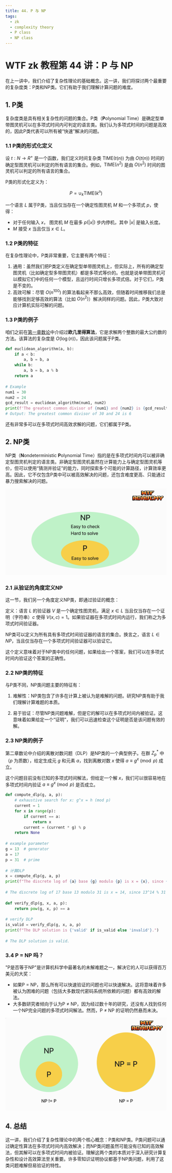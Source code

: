 ```yaml
---
title: 44. P 与 NP
tags:
  - zk
  - complexity theory
  - P class
  - NP class
---
```


# WTF zk 教程第 44 讲：P 与 NP

在上一讲中，我们介绍了复杂性理论的基础概念。这一讲，我们将探讨两个最重要的复杂度类：P类和NP类。它们有助于我们理解计算问题的难度。

## 1. P类

复杂度类是具有相关复杂性的问题的集合。P类（**P**olynomial Time）是确定型单带图灵机可以在多项式时间内可判定的语言类。我们认为多项式时间的问题是高效的，因此P类代表可以所有被“快速”解决的问题。

### 1.1 P类的形式化定义

设 $t: N \to R^+$ 是一个函数，我们定义时间复杂类 $\text{TIME}(t(n))$ 为由 $O(t(n))$ 时间的确定型图灵机可以判定的所有语言的集合。例如，$\text{TIME}(n^2)$ 是由 $O(n^2)$ 时间的图灵机可以判定的所有语言的集合。

P类的形式化定义为：

$$
P = \cup_k{\text{TIME}(k^n)}
$$

一个语言 $L$ 属于P类，当且仅当存在一个确定性图灵机 $M$ 和一个多项式 $p$，使得：
- 对于任何输入 $x$， 图灵机 $M$ 在最多 $p(\lvert x \rvert)$ 步内停机，其中 $\lvert x \rvert$ 是输入长度。
- $M$ 接受 $x$ 当且仅当 $x \in L$。

### 1.2 P类的特征

在复杂性理论中，P类非常重要，它主要有两个特征：

1. 通用：虽然我们把P类定义在确定型单带图灵机上，但实际上，所有的确定型图灵机（比如确定型多带图灵机）都是多项式等价的。也就是说单带图灵机可以模拟它们中的任何一个模型，且运行时间只增长多项式倍。对于它们，P类是不变的。
2. 高效可解：尽管 $O(n^{100})$ 的算法看起来不那么高效，但随着时间推移我们总是能够找到足够高效的算法（比如 $O(n^2)$）解决同样的问题。因此，P类大致对应计算机实际可解的问题。

### 1.3 P类的例子

咱们之前在[第一章数论](https://github.com/WTFAcademy/WTF-zk/blob/main/03_Euclidean/readme.md)中介绍过**欧几里得算法**，它是求解两个整数的最大公约数的方法。该算法的复杂度是 $O(\log(n))$，因此该问题属于P类。

```python
def euclidean_algorithm(a, b):
    if a < b:
        a, b = b, a
    while b:
        a, b = b, a % b
    return a

# Example
num1 = 30
num2 = 24
gcd_result = euclidean_algorithm(num1, num2)
print(f'The greatest common divisor of {num1} and {num2} is {gcd_result}')
# Output: The greatest common divisor of 30 and 24 is 6
```

还有非常多可以在多项式时间高效求解的问题，它们都属于P类。

## 2. NP类

NP类（**N**ondeterministic **P**olynomial Time）指的是在多项式时间内可以被非确定型图灵机判定的语言类。非确定型图灵机虽然在计算能力上与确定型图灵机等价，但可以使用“猜测并验证”的能力，同时探索多个可能的计算路径，计算效率更高。因此，它不仅包含P类中可以被高效解决的问题，还包含难度更高、只能通过暴力搜索解决的问题。

![](./img/44-1.png)

### 2.1 从验证的角度定义NP

这一节，我们另一个角度定义NP类，即通过验证的概念：

定义：语言 $L$ 的验证器 $V$ 是一个确定性图灵机，满足 $x \in L$ 当且仅当存在一个证明（字符串）$c$ 使得 $V(x, c) = 1$。如果验证器在多项式时间内运行，我们称之为多项式时间验证器。

NP类可以定义为所有具有多项式时间验证器的语言的集合。换言之，语言 $L \in NP$，当且仅当存在一个多项式时间验证器可以验证它。

这个定义意味着对于NP类中的任何问题，如果给出一个答案，我们可以在多项式时间内验证这个答案的正确性。

### 2.2 NP类的特征

与P类不同，NP类问题主要的特征有：

1. 难解性：NP类包含了许多在计算上被认为是难解的问题。研究NP类有助于我们理解计算难题的本质。

2. 易于验证：尽管NP类问题难解，但是它的解可以在多项式时间内被验证。这意味着如果给定一个“证明”，我们可以迅速检查这个证明是否是该问题有效的解。

### 2.3 NP类的例子

第二章数论中介绍的离散对数问题（DLP）是NP类的一个典型例子。在群 $Z^*_p$ 中（$p$ 为质数），给定生成元 $g$ 和元素 $a$，找到离散对数 $x$ 使得 $a \equiv g^x \pmod{p}$ 成立。

这个问题目前没有已知的多项式时间解法，但给定一个解 $x$，我们可以很容易地在多项式时间内验证 $a \equiv g^x \pmod{p}$ 是否成立。

```python
def compute_dlp(g, a, p):
    # exhaustive search for x: g^x = h (mod p)
    current = 1
    for x in range(p):
        if current == a:
            return x
        current = (current * g) % p
    return None  

# example parameter
g = 13  # generator
a = 17  
p = 31  # prime

# 计算DLP
x = compute_dlp(g, a, p)
print(f"The discrete log of {a} base {g} modulo {p} is x = {x}, since {g}^{x} % {p} = {a}")

# The discrete log of 17 base 13 modulo 31 is x = 14, since 13^14 % 31 = 17

def verify_dlp(g, x, a, p):
    return pow(g, x, p) == a

# verify DLP
is_valid = verify_dlp(g, x, a, p)
print(f"The DLP solution is {'valid' if is_valid else 'invalid'}.")

# The DLP solution is valid.
```

### 3.4 P = NP 吗？

"P是否等于NP"是计算机科学中最著名的未解难题之一，解决它的人可以获得百万美元的大奖：

- 如果P = NP，那么所有可以快速验证的问题也可以快速解决。这将意味着许多被认为困难的问题（包括大多数现代密码系统所依赖的问题）都有高效的解法。
- 大多数研究者倾向于认为P ≠ NP，因为经过数十年的研究，还没有人找到任何一个NP完全问题的多项式时间解法。然而，P ≠ NP 的证明仍然悬而未决。


![](./img/44-2.png)


## 4. 总结

这一讲，我们介绍了复杂性理论中的两个核心概念：P类和NP类。P类问题可以通过确定性算法在多项式时间内高效解决；而NP类问题虽然可能没有已知的高效解法，但其解可以在多项式时间内被验证。理解这两个类的本质对于深入研究计算复杂性和设计高效算法至关重要。许多零知识证明协议都基于NP类问题，利用了这类问题难解但易验证的特性。
